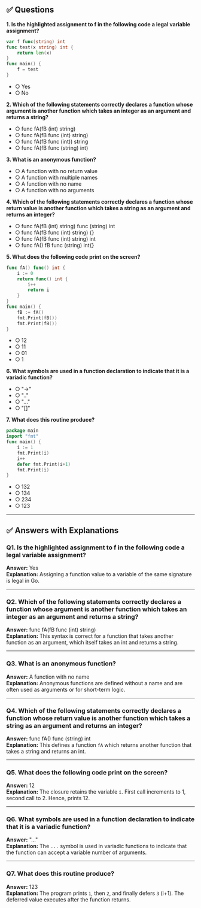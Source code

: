 ## ✅ Questions

**1. Is the highlighted assignment to f in the following code a legal variable assignment?**

```go
var f func(string) int
func test(x string) int {
    return len(x)
}
func main() {
    f = test
}
```

- ○ Yes
- ○ No

**2. Which of the following statements correctly declares a function whose argument is another function which takes an integer as an argument and returns a string?**

- ○ func fA(fB (int) string)
- ○ func fA(fB func (int) string)
- ○ func fA(fB func (int)) string
- ○ func fA(fB func (string) int)

**3. What is an anonymous function?**

- ○ A function with no return value
- ○ A function with multiple names
- ○ A function with no name
- ○ A function with no arguments

**4. Which of the following statements correctly declares a function whose return value is another function which takes a string as an argument and returns an integer?**

- ○ func fA(fB (int) string) func (string) int
- ○ func fA(fB func (int) string) {}
- ○ func fA(fB func (int) string) int
- ○ func fA() fB func (string) int{}

**5. What does the following code print on the screen?**

```go
func fA() func() int {
    i := 0
    return func() int {
        i++
        return i
    }
}
func main() {
    fB := fA()
    fmt.Print(fB())
    fmt.Print(fB())
}
```

- ○ 12
- ○ 11
- ○ 01
- ○ 1

**6. What symbols are used in a function declaration to indicate that it is a variadic function?**

- ○ "->"
- ○ ".."
- ○ "..."
- ○ "[]"

**7. What does this routine produce?**

```go
package main
import "fmt"
func main() {
    i := 1
    fmt.Print(i)
    i++
    defer fmt.Print(i+1)
    fmt.Print(i)
}
```

- ○ 132
- ○ 134
- ○ 234
- ○ 123

---

## ✅ Answers with Explanations

### Q1. Is the highlighted assignment to f in the following code a legal variable assignment?

**Answer:** Yes  
**Explanation:** Assigning a function value to a variable of the same signature is legal in Go.

---

### Q2. Which of the following statements correctly declares a function whose argument is another function which takes an integer as an argument and returns a string?

**Answer:** func fA(fB func (int) string)  
**Explanation:** This syntax is correct for a function that takes another function as an argument, which itself takes an int and returns a string.

---

### Q3. What is an anonymous function?

**Answer:** A function with no name  
**Explanation:** Anonymous functions are defined without a name and are often used as arguments or for short-term logic.

---

### Q4. Which of the following statements correctly declares a function whose return value is another function which takes a string as an argument and returns an integer?

**Answer:** func fA() func (string) int  
**Explanation:** This defines a function `fA` which returns another function that takes a string and returns an int.

---

### Q5. What does the following code print on the screen?

**Answer:** 12  
**Explanation:** The closure retains the variable `i`. First call increments to 1, second call to 2. Hence, prints 12.

---

### Q6. What symbols are used in a function declaration to indicate that it is a variadic function?

**Answer:** "..."  
**Explanation:** The `...` symbol is used in variadic functions to indicate that the function can accept a variable number of arguments.

---

### Q7. What does this routine produce?

**Answer:** 123  
**Explanation:** The program prints `1`, then `2`, and finally defers `3` (i+1). The deferred value executes after the function returns.
